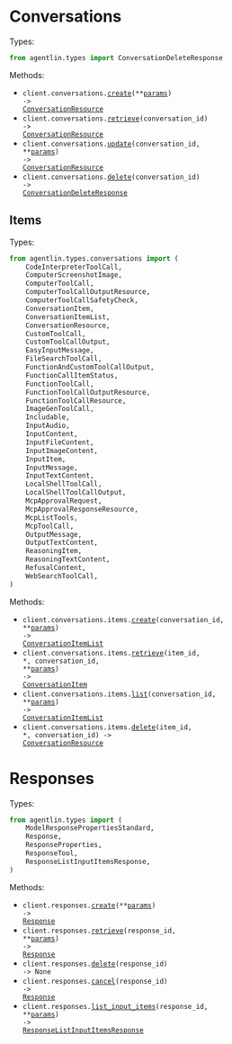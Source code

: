 # Conversations

Types:

```python
from agentlin.types import ConversationDeleteResponse
```

Methods:

- <code title="post /conversations">client.conversations.<a href="./src/agentlin/resources/conversations/conversations.py">create</a>(\*\*<a href="src/agentlin/types/conversation_create_params.py">params</a>) -> <a href="./src/agentlin/types/conversations/conversation_resource.py">ConversationResource</a></code>
- <code title="get /conversations/{conversation_id}">client.conversations.<a href="./src/agentlin/resources/conversations/conversations.py">retrieve</a>(conversation_id) -> <a href="./src/agentlin/types/conversations/conversation_resource.py">ConversationResource</a></code>
- <code title="post /conversations/{conversation_id}">client.conversations.<a href="./src/agentlin/resources/conversations/conversations.py">update</a>(conversation_id, \*\*<a href="src/agentlin/types/conversation_update_params.py">params</a>) -> <a href="./src/agentlin/types/conversations/conversation_resource.py">ConversationResource</a></code>
- <code title="delete /conversations/{conversation_id}">client.conversations.<a href="./src/agentlin/resources/conversations/conversations.py">delete</a>(conversation_id) -> <a href="./src/agentlin/types/conversation_delete_response.py">ConversationDeleteResponse</a></code>

## Items

Types:

```python
from agentlin.types.conversations import (
    CodeInterpreterToolCall,
    ComputerScreenshotImage,
    ComputerToolCall,
    ComputerToolCallOutputResource,
    ComputerToolCallSafetyCheck,
    ConversationItem,
    ConversationItemList,
    ConversationResource,
    CustomToolCall,
    CustomToolCallOutput,
    EasyInputMessage,
    FileSearchToolCall,
    FunctionAndCustomToolCallOutput,
    FunctionCallItemStatus,
    FunctionToolCall,
    FunctionToolCallOutputResource,
    FunctionToolCallResource,
    ImageGenToolCall,
    Includable,
    InputAudio,
    InputContent,
    InputFileContent,
    InputImageContent,
    InputItem,
    InputMessage,
    InputTextContent,
    LocalShellToolCall,
    LocalShellToolCallOutput,
    McpApprovalRequest,
    McpApprovalResponseResource,
    McpListTools,
    McpToolCall,
    OutputMessage,
    OutputTextContent,
    ReasoningItem,
    ReasoningTextContent,
    RefusalContent,
    WebSearchToolCall,
)
```

Methods:

- <code title="post /conversations/{conversation_id}/items">client.conversations.items.<a href="./src/agentlin/resources/conversations/items.py">create</a>(conversation_id, \*\*<a href="src/agentlin/types/conversations/item_create_params.py">params</a>) -> <a href="./src/agentlin/types/conversations/conversation_item_list.py">ConversationItemList</a></code>
- <code title="get /conversations/{conversation_id}/items/{item_id}">client.conversations.items.<a href="./src/agentlin/resources/conversations/items.py">retrieve</a>(item_id, \*, conversation_id, \*\*<a href="src/agentlin/types/conversations/item_retrieve_params.py">params</a>) -> <a href="./src/agentlin/types/conversations/conversation_item.py">ConversationItem</a></code>
- <code title="get /conversations/{conversation_id}/items">client.conversations.items.<a href="./src/agentlin/resources/conversations/items.py">list</a>(conversation_id, \*\*<a href="src/agentlin/types/conversations/item_list_params.py">params</a>) -> <a href="./src/agentlin/types/conversations/conversation_item_list.py">ConversationItemList</a></code>
- <code title="delete /conversations/{conversation_id}/items/{item_id}">client.conversations.items.<a href="./src/agentlin/resources/conversations/items.py">delete</a>(item_id, \*, conversation_id) -> <a href="./src/agentlin/types/conversations/conversation_resource.py">ConversationResource</a></code>

# Responses

Types:

```python
from agentlin.types import (
    ModelResponsePropertiesStandard,
    Response,
    ResponseProperties,
    ResponseTool,
    ResponseListInputItemsResponse,
)
```

Methods:

- <code title="post /responses">client.responses.<a href="./src/agentlin/resources/responses.py">create</a>(\*\*<a href="src/agentlin/types/response_create_params.py">params</a>) -> <a href="./src/agentlin/types/response.py">Response</a></code>
- <code title="get /responses/{response_id}">client.responses.<a href="./src/agentlin/resources/responses.py">retrieve</a>(response_id, \*\*<a href="src/agentlin/types/response_retrieve_params.py">params</a>) -> <a href="./src/agentlin/types/response.py">Response</a></code>
- <code title="delete /responses/{response_id}">client.responses.<a href="./src/agentlin/resources/responses.py">delete</a>(response_id) -> None</code>
- <code title="post /responses/{response_id}/cancel">client.responses.<a href="./src/agentlin/resources/responses.py">cancel</a>(response_id) -> <a href="./src/agentlin/types/response.py">Response</a></code>
- <code title="get /responses/{response_id}/input_items">client.responses.<a href="./src/agentlin/resources/responses.py">list_input_items</a>(response_id, \*\*<a href="src/agentlin/types/response_list_input_items_params.py">params</a>) -> <a href="./src/agentlin/types/response_list_input_items_response.py">ResponseListInputItemsResponse</a></code>
